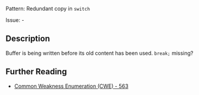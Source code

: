 Pattern: Redundant copy in `switch`

Issue: -

## Description

Buffer is being written before its old content has been used. `break;` missing?

## Further Reading

* [Common Weakness Enumeration (CWE) - 563](https://cwe.mitre.org/data/definitions/563.html)